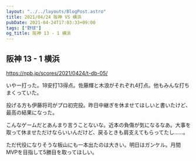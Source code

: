 ```yaml
---
layout: "../../layouts/BlogPost.astro"
title: 2021/04/24 阪神 VS 横浜
pubDate: 2021-04-24T17:03:33+09:00
tags: ["野球"]
og_title: 阪神 13 - 1 横浜
---
```


## 阪神 13 - 1 横浜

https://npb.jp/scores/2021/0424/t-db-05/


いやー打った。18安打13得点。佐藤輝と木浪がそれぞれ4打点。他もみんな打ちまくっていた。

投げる方も伊藤将司がプロ初完投。昨日中継ぎを休ませてほしいと書いたけど、最高の結果になった。

こんなゲームだとあんまり言うことないな。近本の負傷が気になるなあ。大事を取って休ませただけならいいんだけど、戻るときも肩支えてもらってたし……。

ただ代役になりそうな板山にも一本出たのは大きい。明日はガンケル。月間MVPを目指して5勝目を取ってほしい。